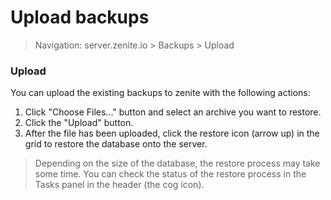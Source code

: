 # Upload backups

> Navigation: server.zenite.io > Backups > Upload

### Upload

You can upload the existing backups to zenite with the following actions:

1. Click "Choose Files..." button and select an archive you want to restore.
2. Click the "Upload" button.
3. After the file has been uploaded, click the restore icon (arrow up) in the grid to restore the database onto the server.

> Depending on the size of the database, the restore process may take some time. You can check the status of the restore process in the Tasks panel in the header (the cog icon).